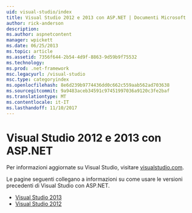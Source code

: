 ```yaml
---
uid: visual-studio/index
title: Visual Studio 2012 e 2013 con ASP.NET | Documenti Microsoft
author: rick-anderson
description: 
ms.author: aspnetcontent
manager: wpickett
ms.date: 06/25/2013
ms.topic: article
ms.assetid: 7356f644-2b54-4d9f-8863-9d59b9f75532
ms.technology: 
ms.prod: .net-framework
msc.legacyurl: /visual-studio
msc.type: categoryindex
ms.openlocfilehash: 8e6d239b9774436dd0c662c559aab562ad703638
ms.sourcegitcommit: 9a9483aceb34591c97451997036a9120c3fe2baf
ms.translationtype: MT
ms.contentlocale: it-IT
ms.lasthandoff: 11/10/2017
---
```

# <a name="visual-studio-2012-and-2013-with-aspnet"></a>Visual Studio 2012 e 2013 con ASP.NET

Per informazioni aggiornate su Visual Studio, visitare [visualstudio.com](https://www.visualstudio.com).

Le pagine seguenti collegano a informazioni su come usare le versioni precedenti di Visual Studio con ASP.NET.

- [Visual Studio 2013](overview/2013/index.md)
- [Visual Studio 2012](overview/2012/index.md)
